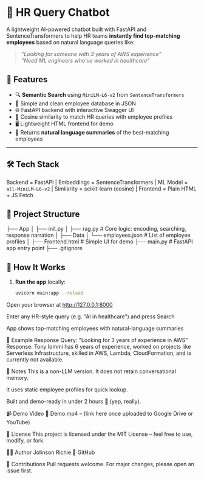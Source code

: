 # 🤖 HR Query Chatbot

A lightweight AI-powered chatbot built with FastAPI and SentenceTransformers to help HR teams **instantly find top-matching employees** based on natural language queries like:

> *"Looking for someone with 3 years of AWS experience"*  
> *"Need ML engineers who’ve worked in healthcare"*  

## 🚀 Features

- 🔍 **Semantic Search** using `MiniLM-L6-v2` from `SentenceTransformers`
- 📁 Simple and clean employee database in JSON
- 🌐 FastAPI backend with interactive Swagger UI
- 🧠 Cosine similarity to match HR queries with employee profiles
- 🖥️ Lightweight HTML frontend for demo
- 🎯 Returns **natural language summaries** of the best-matching employees

---

## 🛠️ Tech Stack

Backend = FastAPI | Embeddings = SentenceTransformers | ML Model = `all-MiniLM-L6-v2` | Similarity = scikit-learn (cosine) | Frontend = Plain HTML + JS Fetch 

## 📂 Project Structure

├── App
│ ├── init.py
│ ├── rag.py # Core logic: encoding, searching, response narration
│
├── Data
│ └── employees.json # List of employee profiles
│
├── Frontend.html # Simple UI for demo
├── main.py # FastAPI app entry point
├── .gitignore

## 🧪 How It Works

1. **Run the app** locally:
   ```bash
   uvicorn main:app --reload
Open your browser at http://127.0.0.1:8000

Enter any HR-style query (e.g. "AI in healthcare") and press Search

App shows top-matching employees with natural-language summaries

🧠 Example Response
Query: "Looking for 3 years of experience in AWS"
Response:
Tony Iommi has 6 years of experience, worked on projects like Serverless Infrastructure, skilled in AWS, Lambda, CloudFormation, and is currently not available.

📝 Notes
This is a non-LLM version. It does not retain conversational memory.

It uses static employee profiles for quick lookup.

Built and demo-ready in under 2 hours 🚀 (yep, really).

📹 Demo Video
🎥 Demo.mp4 – (link here once uploaded to Google Drive or YouTube)

📜 License
This project is licensed under the MIT License – feel free to use, modify, or fork.

🙋‍♂️ Author
Jolinson Richie
🔗 GitHub

🤝 Contributions
Pull requests welcome. For major changes, please open an issue first.
